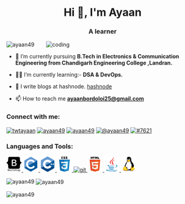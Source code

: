 <h1 align="center">Hi 👋, I'm Ayaan</h1>
<h3 align="center">A learner</h3>
<img align="right" alt="coding" width="400" src="https://cdn.sanity.io/images/ordgikwe/production/a830c5182852e35bcd0dc07b90122f07ecd15f48-700x525.gif?w=700&h=525&auto=format">

<p align="left"> <img src="https://komarev.com/ghpvc/?username=ayaan49&label=Profile%20views&color=0e75b6&style=flat" alt="ayaan49" /> </p>

- 🔭 I’m currently pursuing ****B.Tech** in **Electronics & Communication Engineering** from Chandigarh Engineering College ,Landran.**

- 🧑‍💻 I’m currently learning:- **DSA & DevOps.**

- 📝 I write blogs at hashnode. [hashnode](https://hashnode.com/@Ayaan49)

- 📫 How to reach me **ayaanbordoloi25@gmail.com**

<h3 align="left">Connect with me:</h3>
<p align="left">
<a href="https://twitter.com/twtayaan" target="blank"><img align="center" src="https://raw.githubusercontent.com/rahuldkjain/github-profile-readme-generator/master/src/images/icons/Social/twitter.svg" alt="twtayaan" height="30" width="40" /></a>
<a href="https://linkedin.com/in/ayaan49" target="blank"><img align="center" src="https://raw.githubusercontent.com/rahuldkjain/github-profile-readme-generator/master/src/images/icons/Social/linked-in-alt.svg" alt="ayaan49" height="30" width="40" /></a>
<a href="https://instagram.com/ayaan49" target="blank"><img align="center" src="https://raw.githubusercontent.com/rahuldkjain/github-profile-readme-generator/master/src/images/icons/Social/instagram.svg" alt="ayaan49" height="30" width="40" /></a>
<a href="https://hashnode.com/@ayaan49" target="blank"><img align="center" src="https://raw.githubusercontent.com/rahuldkjain/github-profile-readme-generator/master/src/images/icons/Social/hashnode.svg" alt="@ayaan49" height="30" width="40" /></a>
<a href="https://discord.gg/#7621" target="blank"><img align="center" src="https://raw.githubusercontent.com/rahuldkjain/github-profile-readme-generator/master/src/images/icons/Social/discord.svg" alt="#7621" height="30" width="40" /></a>
</p>

<h3 align="left">Languages and Tools:</h3>
<p align="left"> <a href="https://getbootstrap.com" target="_blank" rel="noreferrer"> <img src="https://raw.githubusercontent.com/devicons/devicon/master/icons/bootstrap/bootstrap-plain-wordmark.svg" alt="bootstrap" width="40" height="40"/> </a> <a href="https://www.cprogramming.com/" target="_blank" rel="noreferrer"> <img src="https://raw.githubusercontent.com/devicons/devicon/master/icons/c/c-original.svg" alt="c" width="40" height="40"/> </a> <a href="https://www.w3schools.com/cpp/" target="_blank" rel="noreferrer"> <img src="https://raw.githubusercontent.com/devicons/devicon/master/icons/cplusplus/cplusplus-original.svg" alt="cplusplus" width="40" height="40"/> </a> <a href="https://www.w3schools.com/css/" target="_blank" rel="noreferrer"> <img src="https://raw.githubusercontent.com/devicons/devicon/master/icons/css3/css3-original-wordmark.svg" alt="css3" width="40" height="40"/> </a> <a href="https://git-scm.com/" target="_blank" rel="noreferrer"> <img src="https://www.vectorlogo.zone/logos/git-scm/git-scm-icon.svg" alt="git" width="40" height="40"/> </a> <a href="https://www.w3.org/html/" target="_blank" rel="noreferrer"> <img src="https://raw.githubusercontent.com/devicons/devicon/master/icons/html5/html5-original-wordmark.svg" alt="html5" width="40" height="40"/> </a> <a href="https://www.java.com" target="_blank" rel="noreferrer"> <img src="https://raw.githubusercontent.com/devicons/devicon/master/icons/java/java-original.svg" alt="java" width="40" height="40"/> </a> <a href="https://www.linux.org/" target="_blank" rel="noreferrer"> <img src="https://raw.githubusercontent.com/devicons/devicon/master/icons/linux/linux-original.svg" alt="linux" width="40" height="40"/> </a> </p>

<p><img align="left" src="https://github-readme-stats.vercel.app/api/top-langs?username=ayaan49&show_icons=true&locale=en&layout=compact" alt="ayaan49" /></p>

<p>&nbsp;<img align="center" src="https://github-readme-stats.vercel.app/api?username=ayaan49&show_icons=true&locale=en" alt="ayaan49" /></p>

<p><img align="center" src="https://github-readme-streak-stats.herokuapp.com/?user=ayaan49&" alt="ayaan49" /></p>
